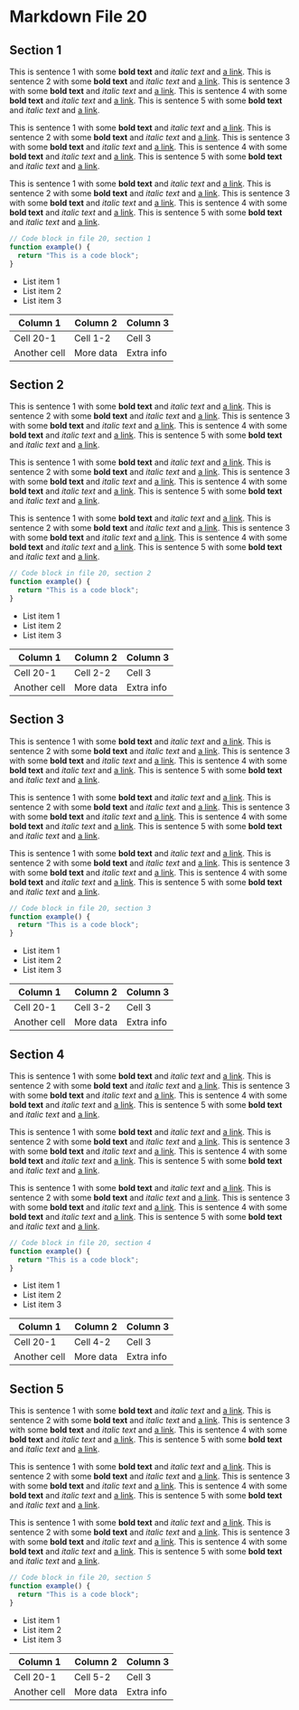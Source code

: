 # Markdown File 20


## Section 1

This is sentence 1 with some **bold text** and *italic text* and [a link](https://example.com/20/1/1/1). This is sentence 2 with some **bold text** and *italic text* and [a link](https://example.com/20/1/1/2). This is sentence 3 with some **bold text** and *italic text* and [a link](https://example.com/20/1/1/3). This is sentence 4 with some **bold text** and *italic text* and [a link](https://example.com/20/1/1/4). This is sentence 5 with some **bold text** and *italic text* and [a link](https://example.com/20/1/1/5). 

This is sentence 1 with some **bold text** and *italic text* and [a link](https://example.com/20/1/2/1). This is sentence 2 with some **bold text** and *italic text* and [a link](https://example.com/20/1/2/2). This is sentence 3 with some **bold text** and *italic text* and [a link](https://example.com/20/1/2/3). This is sentence 4 with some **bold text** and *italic text* and [a link](https://example.com/20/1/2/4). This is sentence 5 with some **bold text** and *italic text* and [a link](https://example.com/20/1/2/5). 

This is sentence 1 with some **bold text** and *italic text* and [a link](https://example.com/20/1/3/1). This is sentence 2 with some **bold text** and *italic text* and [a link](https://example.com/20/1/3/2). This is sentence 3 with some **bold text** and *italic text* and [a link](https://example.com/20/1/3/3). This is sentence 4 with some **bold text** and *italic text* and [a link](https://example.com/20/1/3/4). This is sentence 5 with some **bold text** and *italic text* and [a link](https://example.com/20/1/3/5). 

```javascript
// Code block in file 20, section 1
function example() {
  return "This is a code block";
}
```

- List item 1
- List item 2
- List item 3

| Column 1 | Column 2 | Column 3 |
| -------- | -------- | -------- |
| Cell 20-1 | Cell 1-2 | Cell 3 |
| Another cell | More data | Extra info |


## Section 2

This is sentence 1 with some **bold text** and *italic text* and [a link](https://example.com/20/2/1/1). This is sentence 2 with some **bold text** and *italic text* and [a link](https://example.com/20/2/1/2). This is sentence 3 with some **bold text** and *italic text* and [a link](https://example.com/20/2/1/3). This is sentence 4 with some **bold text** and *italic text* and [a link](https://example.com/20/2/1/4). This is sentence 5 with some **bold text** and *italic text* and [a link](https://example.com/20/2/1/5). 

This is sentence 1 with some **bold text** and *italic text* and [a link](https://example.com/20/2/2/1). This is sentence 2 with some **bold text** and *italic text* and [a link](https://example.com/20/2/2/2). This is sentence 3 with some **bold text** and *italic text* and [a link](https://example.com/20/2/2/3). This is sentence 4 with some **bold text** and *italic text* and [a link](https://example.com/20/2/2/4). This is sentence 5 with some **bold text** and *italic text* and [a link](https://example.com/20/2/2/5). 

This is sentence 1 with some **bold text** and *italic text* and [a link](https://example.com/20/2/3/1). This is sentence 2 with some **bold text** and *italic text* and [a link](https://example.com/20/2/3/2). This is sentence 3 with some **bold text** and *italic text* and [a link](https://example.com/20/2/3/3). This is sentence 4 with some **bold text** and *italic text* and [a link](https://example.com/20/2/3/4). This is sentence 5 with some **bold text** and *italic text* and [a link](https://example.com/20/2/3/5). 

```javascript
// Code block in file 20, section 2
function example() {
  return "This is a code block";
}
```

- List item 1
- List item 2
- List item 3

| Column 1 | Column 2 | Column 3 |
| -------- | -------- | -------- |
| Cell 20-1 | Cell 2-2 | Cell 3 |
| Another cell | More data | Extra info |


## Section 3

This is sentence 1 with some **bold text** and *italic text* and [a link](https://example.com/20/3/1/1). This is sentence 2 with some **bold text** and *italic text* and [a link](https://example.com/20/3/1/2). This is sentence 3 with some **bold text** and *italic text* and [a link](https://example.com/20/3/1/3). This is sentence 4 with some **bold text** and *italic text* and [a link](https://example.com/20/3/1/4). This is sentence 5 with some **bold text** and *italic text* and [a link](https://example.com/20/3/1/5). 

This is sentence 1 with some **bold text** and *italic text* and [a link](https://example.com/20/3/2/1). This is sentence 2 with some **bold text** and *italic text* and [a link](https://example.com/20/3/2/2). This is sentence 3 with some **bold text** and *italic text* and [a link](https://example.com/20/3/2/3). This is sentence 4 with some **bold text** and *italic text* and [a link](https://example.com/20/3/2/4). This is sentence 5 with some **bold text** and *italic text* and [a link](https://example.com/20/3/2/5). 

This is sentence 1 with some **bold text** and *italic text* and [a link](https://example.com/20/3/3/1). This is sentence 2 with some **bold text** and *italic text* and [a link](https://example.com/20/3/3/2). This is sentence 3 with some **bold text** and *italic text* and [a link](https://example.com/20/3/3/3). This is sentence 4 with some **bold text** and *italic text* and [a link](https://example.com/20/3/3/4). This is sentence 5 with some **bold text** and *italic text* and [a link](https://example.com/20/3/3/5). 

```javascript
// Code block in file 20, section 3
function example() {
  return "This is a code block";
}
```

- List item 1
- List item 2
- List item 3

| Column 1 | Column 2 | Column 3 |
| -------- | -------- | -------- |
| Cell 20-1 | Cell 3-2 | Cell 3 |
| Another cell | More data | Extra info |


## Section 4

This is sentence 1 with some **bold text** and *italic text* and [a link](https://example.com/20/4/1/1). This is sentence 2 with some **bold text** and *italic text* and [a link](https://example.com/20/4/1/2). This is sentence 3 with some **bold text** and *italic text* and [a link](https://example.com/20/4/1/3). This is sentence 4 with some **bold text** and *italic text* and [a link](https://example.com/20/4/1/4). This is sentence 5 with some **bold text** and *italic text* and [a link](https://example.com/20/4/1/5). 

This is sentence 1 with some **bold text** and *italic text* and [a link](https://example.com/20/4/2/1). This is sentence 2 with some **bold text** and *italic text* and [a link](https://example.com/20/4/2/2). This is sentence 3 with some **bold text** and *italic text* and [a link](https://example.com/20/4/2/3). This is sentence 4 with some **bold text** and *italic text* and [a link](https://example.com/20/4/2/4). This is sentence 5 with some **bold text** and *italic text* and [a link](https://example.com/20/4/2/5). 

This is sentence 1 with some **bold text** and *italic text* and [a link](https://example.com/20/4/3/1). This is sentence 2 with some **bold text** and *italic text* and [a link](https://example.com/20/4/3/2). This is sentence 3 with some **bold text** and *italic text* and [a link](https://example.com/20/4/3/3). This is sentence 4 with some **bold text** and *italic text* and [a link](https://example.com/20/4/3/4). This is sentence 5 with some **bold text** and *italic text* and [a link](https://example.com/20/4/3/5). 

```javascript
// Code block in file 20, section 4
function example() {
  return "This is a code block";
}
```

- List item 1
- List item 2
- List item 3

| Column 1 | Column 2 | Column 3 |
| -------- | -------- | -------- |
| Cell 20-1 | Cell 4-2 | Cell 3 |
| Another cell | More data | Extra info |


## Section 5

This is sentence 1 with some **bold text** and *italic text* and [a link](https://example.com/20/5/1/1). This is sentence 2 with some **bold text** and *italic text* and [a link](https://example.com/20/5/1/2). This is sentence 3 with some **bold text** and *italic text* and [a link](https://example.com/20/5/1/3). This is sentence 4 with some **bold text** and *italic text* and [a link](https://example.com/20/5/1/4). This is sentence 5 with some **bold text** and *italic text* and [a link](https://example.com/20/5/1/5). 

This is sentence 1 with some **bold text** and *italic text* and [a link](https://example.com/20/5/2/1). This is sentence 2 with some **bold text** and *italic text* and [a link](https://example.com/20/5/2/2). This is sentence 3 with some **bold text** and *italic text* and [a link](https://example.com/20/5/2/3). This is sentence 4 with some **bold text** and *italic text* and [a link](https://example.com/20/5/2/4). This is sentence 5 with some **bold text** and *italic text* and [a link](https://example.com/20/5/2/5). 

This is sentence 1 with some **bold text** and *italic text* and [a link](https://example.com/20/5/3/1). This is sentence 2 with some **bold text** and *italic text* and [a link](https://example.com/20/5/3/2). This is sentence 3 with some **bold text** and *italic text* and [a link](https://example.com/20/5/3/3). This is sentence 4 with some **bold text** and *italic text* and [a link](https://example.com/20/5/3/4). This is sentence 5 with some **bold text** and *italic text* and [a link](https://example.com/20/5/3/5). 

```javascript
// Code block in file 20, section 5
function example() {
  return "This is a code block";
}
```

- List item 1
- List item 2
- List item 3

| Column 1 | Column 2 | Column 3 |
| -------- | -------- | -------- |
| Cell 20-1 | Cell 5-2 | Cell 3 |
| Another cell | More data | Extra info |

